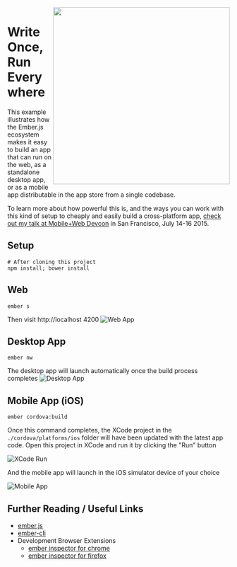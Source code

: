 
<img src="http://i60.tinypic.com/9abmvc.png" align="right" height=400 />

# Write Once, Run Everywhere

This example illustrates how the Ember.js ecosystem makes it easy to build an app that can run on the web, as a standalone desktop app, or as a mobile app distributable in the app store from a single codebase.

To learn more about how powerful this is, and the ways you can work with this kind of setup to cheaply and easily build a cross-platform app, [check out my talk at Mobile+Web Devcon](http://mobilewebdevconference.com/san-francisco-july-2015/agenda/day-three/145pm1.html) in San Francisco, July 14-16 2015. 

## Setup
```
# After cloning this project
npm install; bower install

```

## Web
```
ember s
```
Then visit http://localhost 4200
![Web App](http://i60.tinypic.com/32zm9f8.png)

## Desktop App
```
ember nw
```
The desktop app will launch automatically once the build process completes
![Desktop App](http://i58.tinypic.com/o6mzyw.png)

## Mobile App (iOS)
```
ember cordova:build

```

Once this command completes, the XCode project in the `./cordova/platforms/ios` folder will have been updated with the latest app code. Open this project in XCode and run it by clicking the "Run" button

![XCode Run](http://i61.tinypic.com/23u4ryb.jpg)

And the mobile app will launch in the iOS simulator device of your choice

![Mobile App](http://i61.tinypic.com/330r2av.png)

## Further Reading / Useful Links

* [ember.js](http://emberjs.com/)
* [ember-cli](http://www.ember-cli.com/)
* Development Browser Extensions
  * [ember inspector for chrome](https://chrome.google.com/webstore/detail/ember-inspector/bmdblncegkenkacieihfhpjfppoconhi)
  * [ember inspector for firefox](https://addons.mozilla.org/en-US/firefox/addon/ember-inspector/)

